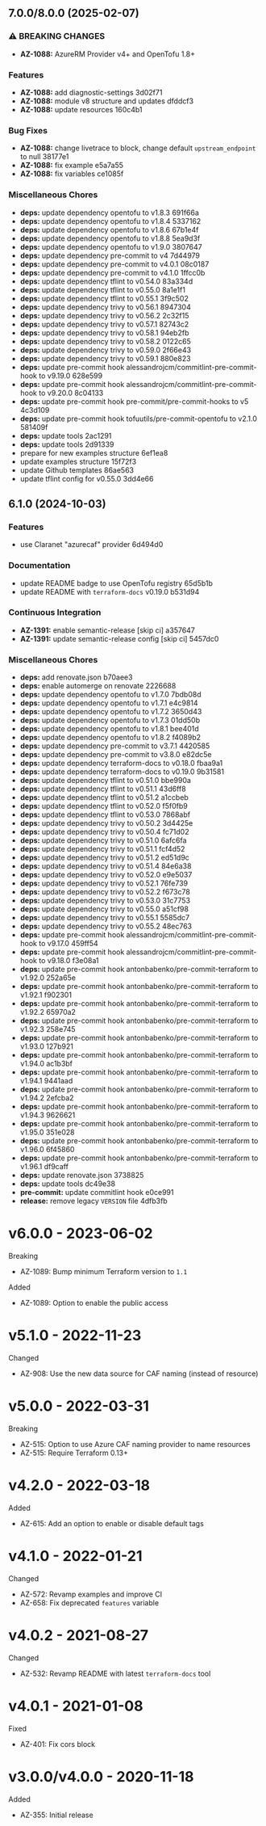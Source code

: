 ## 7.0.0/8.0.0 (2025-02-07)

### ⚠ BREAKING CHANGES

* **AZ-1088:** AzureRM Provider v4+ and OpenTofu 1.8+

### Features

* **AZ-1088:** add diagnostic-settings 3d02f71
* **AZ-1088:** module v8 structure and updates dfddcf3
* **AZ-1088:** update resources 160c4b1

### Bug Fixes

* **AZ-1088:** change livetrace to block, change default `upstream_endpoint` to null 38177e1
* **AZ-1088:** fix example e5a7a55
* **AZ-1088:** fix variables ce1085f

### Miscellaneous Chores

* **deps:** update dependency opentofu to v1.8.3 691f66a
* **deps:** update dependency opentofu to v1.8.4 5337162
* **deps:** update dependency opentofu to v1.8.6 67b1e4f
* **deps:** update dependency opentofu to v1.8.8 5ea9d3f
* **deps:** update dependency opentofu to v1.9.0 3807647
* **deps:** update dependency pre-commit to v4 7d44979
* **deps:** update dependency pre-commit to v4.0.1 08c0187
* **deps:** update dependency pre-commit to v4.1.0 1ffcc0b
* **deps:** update dependency tflint to v0.54.0 83a334d
* **deps:** update dependency tflint to v0.55.0 8a1e1f1
* **deps:** update dependency tflint to v0.55.1 3f9c502
* **deps:** update dependency trivy to v0.56.1 8947304
* **deps:** update dependency trivy to v0.56.2 2c32f15
* **deps:** update dependency trivy to v0.57.1 82743c2
* **deps:** update dependency trivy to v0.58.1 94eb2fb
* **deps:** update dependency trivy to v0.58.2 0122c65
* **deps:** update dependency trivy to v0.59.0 2f66e43
* **deps:** update dependency trivy to v0.59.1 880e823
* **deps:** update pre-commit hook alessandrojcm/commitlint-pre-commit-hook to v9.19.0 628e599
* **deps:** update pre-commit hook alessandrojcm/commitlint-pre-commit-hook to v9.20.0 8c04133
* **deps:** update pre-commit hook pre-commit/pre-commit-hooks to v5 4c3d109
* **deps:** update pre-commit hook tofuutils/pre-commit-opentofu to v2.1.0 581409f
* **deps:** update tools 2ac1291
* **deps:** update tools 2d91339
* prepare for new examples structure 6ef1ea8
* update examples structure 15f72f3
* update Github templates 86ae563
* update tflint config for v0.55.0 3dd4e66

## 6.1.0 (2024-10-03)

### Features

* use Claranet "azurecaf" provider 6d494d0

### Documentation

* update README badge to use OpenTofu registry 65d5b1b
* update README with `terraform-docs` v0.19.0 b531d94

### Continuous Integration

* **AZ-1391:** enable semantic-release [skip ci] a357647
* **AZ-1391:** update semantic-release config [skip ci] 5457dc0

### Miscellaneous Chores

* **deps:** add renovate.json b70aee3
* **deps:** enable automerge on renovate 2226688
* **deps:** update dependency opentofu to v1.7.0 7bdb08d
* **deps:** update dependency opentofu to v1.7.1 e4c9814
* **deps:** update dependency opentofu to v1.7.2 3650d43
* **deps:** update dependency opentofu to v1.7.3 01dd50b
* **deps:** update dependency opentofu to v1.8.1 bee401d
* **deps:** update dependency opentofu to v1.8.2 f4089b2
* **deps:** update dependency pre-commit to v3.7.1 4420585
* **deps:** update dependency pre-commit to v3.8.0 e82dc5e
* **deps:** update dependency terraform-docs to v0.18.0 fbaa9a1
* **deps:** update dependency terraform-docs to v0.19.0 9b31581
* **deps:** update dependency tflint to v0.51.0 bbe990a
* **deps:** update dependency tflint to v0.51.1 43d6ff8
* **deps:** update dependency tflint to v0.51.2 a1ccbeb
* **deps:** update dependency tflint to v0.52.0 f5f0fb9
* **deps:** update dependency tflint to v0.53.0 7868abf
* **deps:** update dependency trivy to v0.50.2 3d4425e
* **deps:** update dependency trivy to v0.50.4 fc71d02
* **deps:** update dependency trivy to v0.51.0 6afc6fa
* **deps:** update dependency trivy to v0.51.1 fcf4d52
* **deps:** update dependency trivy to v0.51.2 ed51d9c
* **deps:** update dependency trivy to v0.51.4 84e6a38
* **deps:** update dependency trivy to v0.52.0 e9e5037
* **deps:** update dependency trivy to v0.52.1 76fe739
* **deps:** update dependency trivy to v0.52.2 f673c78
* **deps:** update dependency trivy to v0.53.0 31c7753
* **deps:** update dependency trivy to v0.55.0 a51cf98
* **deps:** update dependency trivy to v0.55.1 5585dc7
* **deps:** update dependency trivy to v0.55.2 48ec763
* **deps:** update pre-commit hook alessandrojcm/commitlint-pre-commit-hook to v9.17.0 459ff54
* **deps:** update pre-commit hook alessandrojcm/commitlint-pre-commit-hook to v9.18.0 f3e08a1
* **deps:** update pre-commit hook antonbabenko/pre-commit-terraform to v1.92.0 252a65e
* **deps:** update pre-commit hook antonbabenko/pre-commit-terraform to v1.92.1 f902301
* **deps:** update pre-commit hook antonbabenko/pre-commit-terraform to v1.92.2 65970a2
* **deps:** update pre-commit hook antonbabenko/pre-commit-terraform to v1.92.3 258e745
* **deps:** update pre-commit hook antonbabenko/pre-commit-terraform to v1.93.0 127b921
* **deps:** update pre-commit hook antonbabenko/pre-commit-terraform to v1.94.0 ac1b3bf
* **deps:** update pre-commit hook antonbabenko/pre-commit-terraform to v1.94.1 9441aad
* **deps:** update pre-commit hook antonbabenko/pre-commit-terraform to v1.94.2 2efcba2
* **deps:** update pre-commit hook antonbabenko/pre-commit-terraform to v1.94.3 9626621
* **deps:** update pre-commit hook antonbabenko/pre-commit-terraform to v1.95.0 351e028
* **deps:** update pre-commit hook antonbabenko/pre-commit-terraform to v1.96.0 6f45860
* **deps:** update pre-commit hook antonbabenko/pre-commit-terraform to v1.96.1 df9caff
* **deps:** update renovate.json 3738825
* **deps:** update tools dc49e38
* **pre-commit:** update commitlint hook e0ce991
* **release:** remove legacy `VERSION` file 4dfb3fb

# v6.0.0 - 2023-06-02

Breaking
  * AZ-1089: Bump minimum Terraform version to `1.1`

Added
  * AZ-1089: Option to enable the public access

# v5.1.0 - 2022-11-23

Changed
  * AZ-908: Use the new data source for CAF naming (instead of resource)

# v5.0.0 - 2022-03-31

Breaking
  * AZ-515: Option to use Azure CAF naming provider to name resources
  * AZ-515: Require Terraform 0.13+

# v4.2.0 - 2022-03-18

Added
  * AZ-615: Add an option to enable or disable default tags

# v4.1.0 - 2022-01-21

Changed
  * AZ-572: Revamp examples and improve CI
  * AZ-658: Fix deprecated `features` variable

# v4.0.2 - 2021-08-27

Changed
  * AZ-532: Revamp README with latest `terraform-docs` tool

# v4.0.1 - 2021-01-08

Fixed
  * AZ-401: Fix cors block

# v3.0.0/v4.0.0 - 2020-11-18

Added
  * AZ-355: Initial release
